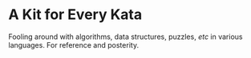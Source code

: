 # A Kit for Every Kata
Fooling around with algorithms, data structures, puzzles, _etc_ in various
languages. For reference and posterity.

